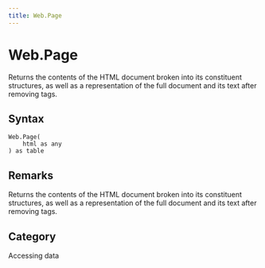 ```yaml
---
title: Web.Page
---
```


# Web.Page


Returns the contents of the HTML document broken into its constituent structures, as well as a representation of the full document and its text after removing tags.


## Syntax

```powerquery
Web.Page(
    html as any
) as table
```


## Remarks

Returns the contents of the HTML document broken into its constituent structures, as well as a representation of the full document and its text after removing tags.



## Category
Accessing data
